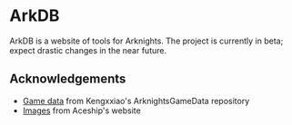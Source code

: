 # ArkDB
ArkDB is a website of tools for Arknights. The project is currently in beta; expect drastic changes in the near future.

## Acknowledgements
- [Game data](https://github.com/Kengxxiao/ArknightsGameData) from Kengxxiao's ArknightsGameData repository
- [Images](https://github.com/Aceship/AN-EN-Tags/tree/master/img) from Aceship's website
